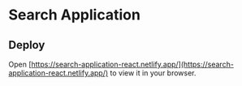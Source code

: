 # Search Application

## Deploy

Open [https://search-application-react.netlify.app/](https://search-application-react.netlify.app/) to view it in your browser.

